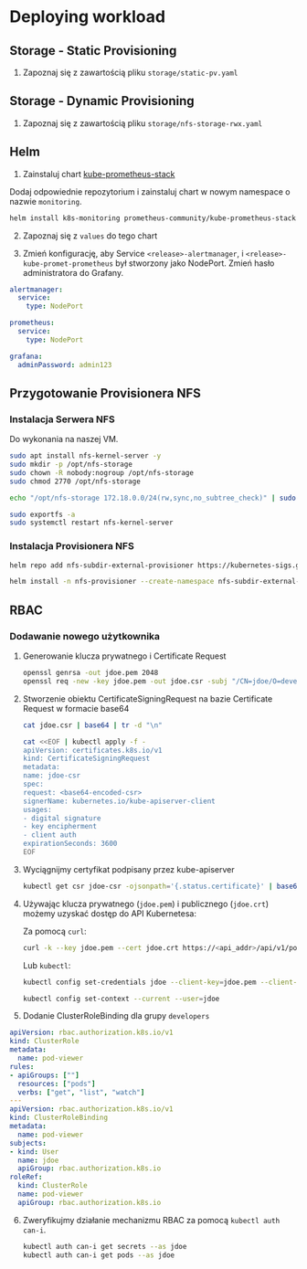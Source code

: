 # Deploying workload

## Storage - Static Provisioning
1. Zapoznaj się z zawartością pliku `storage/static-pv.yaml`

## Storage - Dynamic Provisioning
1. Zapoznaj się z zawartością pliku `storage/nfs-storage-rwx.yaml`

## Helm
1. Zainstaluj chart [kube-prometheus-stack](https://artifacthub.io/packages/helm/prometheus-community/kube-prometheus-stack)

Dodaj odpowiednie repozytorium i zainstaluj chart w nowym namespace o nazwie `monitoring`.

```bash
helm install k8s-monitoring prometheus-community/kube-prometheus-stack --namespace monitoring --create-namespace
```

2. Zapoznaj się z `values` do tego chart

3. Zmień konfigurację, aby Service `<release>-alertmanager`, i `<release>-kube-promet-prometheus` był stworzony jako NodePort. Zmień hasło administratora do Grafany.

```yaml
alertmanager:
  service:
    type: NodePort

prometheus:
  service:
    type: NodePort

grafana:
  adminPassword: admin123
```

## Przygotowanie Provisionera NFS

### Instalacja Serwera NFS
Do wykonania na naszej VM.
```bash
sudo apt install nfs-kernel-server -y
sudo mkdir -p /opt/nfs-storage
sudo chown -R nobody:nogroup /opt/nfs-storage
sudo chmod 2770 /opt/nfs-storage

echo "/opt/nfs-storage 172.18.0.0/24(rw,sync,no_subtree_check)" | sudo tee -a /etc/exports

sudo exportfs -a
sudo systemctl restart nfs-kernel-server
``` 

### Instalacja Provisionera NFS
```bash
helm repo add nfs-subdir-external-provisioner https://kubernetes-sigs.github.io/nfs-subdir-external-provisioner

helm install -n nfs-provisioner --create-namespace nfs-subdir-external-provisioner nfs-subdir-external-provisioner/nfs-subdir-external-provisioner --set nfs.server=<addr_ip> --set nfs.path=/opt/nfs-storage
```

## RBAC

### Dodawanie nowego użytkownika
1. Generowanie klucza prywatnego i Certificate Request
    
    ```bash
    openssl genrsa -out jdoe.pem 2048
    openssl req -new -key jdoe.pem -out jdoe.csr -subj "/CN=jdoe/O=developers"
    ```

2. Stworzenie obiektu CertificateSigningRequest na bazie Certificate Request w formacie base64

    ```bash
    cat jdoe.csr | base64 | tr -d "\n"

    cat <<EOF | kubectl apply -f -
    apiVersion: certificates.k8s.io/v1
    kind: CertificateSigningRequest
    metadata:
    name: jdoe-csr
    spec:
    request: <base64-encoded-csr>
    signerName: kubernetes.io/kube-apiserver-client
    usages:
    - digital signature
    - key encipherment
    - client auth
    expirationSeconds: 3600
    EOF
    ```

3. Wyciągnijmy certyfikat podpisany przez kube-apiserver
    ```bash
    kubectl get csr jdoe-csr -ojsonpath='{.status.certificate}' | base64 -d > jdoe.crt
    ```

4. Używając klucza prywatnego (`jdoe.pem`) i publicznego (`jdoe.crt`) możemy uzyskać dostęp do API Kubernetesa:

    Za pomocą `curl`:
    ```bash
    curl -k --key jdoe.pem --cert jdoe.crt https://<api_addr>/api/v1/pods
    ```

    Lub `kubectl`:
    ```bash
    kubectl config set-credentials jdoe --client-key=jdoe.pem --client-certificate=jdoe.crt

    kubectl config set-context --current --user=jdoe
    ```

5. Dodanie ClusterRoleBinding dla grupy `developers`

```yaml
apiVersion: rbac.authorization.k8s.io/v1
kind: ClusterRole
metadata:
  name: pod-viewer
rules:
- apiGroups: [""]
  resources: ["pods"]
  verbs: ["get", "list", "watch"]
---
apiVersion: rbac.authorization.k8s.io/v1
kind: ClusterRoleBinding
metadata:
  name: pod-viewer
subjects:
- kind: User
  name: jdoe
  apiGroup: rbac.authorization.k8s.io
roleRef:
  kind: ClusterRole
  name: pod-viewer
  apiGroup: rbac.authorization.k8s.io

```

6. Zweryfikujmy działanie mechanizmu RBAC za pomocą `kubectl auth can-i`.

    ```bash
    kubectl auth can-i get secrets --as jdoe
    kubectl auth can-i get pods --as jdoe
    ```
